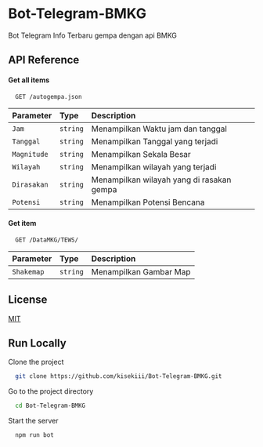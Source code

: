 ﻿# Bot-Telegram-BMKG
Bot Telegram Info Terbaru gempa dengan api BMKG


## API Reference

#### Get all items

```http
  GET /autogempa.json
```

| Parameter | Type     | Description                       |
| :-------- | :------- | :-------------------------------- |
| `Jam`      | `string` | Menampilkan Waktu jam dan tanggal |
| `Tanggal`      | `string` | Menampilkan Tanggal yang terjadi |
| `Magnitude`      | `string` | Menampilkan Sekala Besar |
| `Wilayah`      | `string` | Menampilkan wilayah yang terjadi |
| `Dirasakan`      | `string` | Menampilkan wilayah yang di rasakan gempa |
| `Potensi`      | `string` | Menampilkan Potensi Bencana |

#### Get item

```http
  GET /DataMKG/TEWS/
```

| Parameter | Type     | Description                       |
| :-------- | :------- | :-------------------------------- |
| `Shakemap`      | `string` | Menampilkan Gambar Map |


## License

[MIT](https://choosealicense.com/licenses/mit/)


## Run Locally

Clone the project

```bash
  git clone https://github.com/kisekiii/Bot-Telegram-BMKG.git
```

Go to the project directory

```bash
  cd Bot-Telegram-BMKG
```

Start the server
```bash
  npm run bot
```

